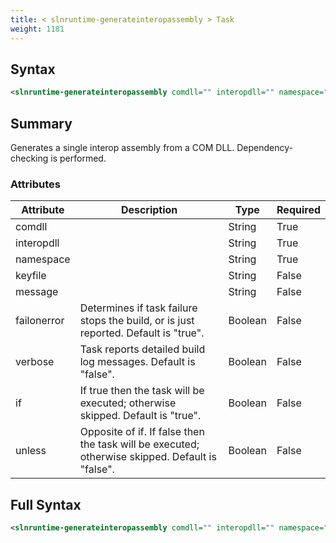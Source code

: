 ```yaml
---
title: < slnruntime-generateinteropassembly > Task
weight: 1181
---
```

## Syntax
```xml
<slnruntime-generateinteropassembly comdll="" interopdll="" namespace="" keyfile="" message="" failonerror="" verbose="" if="" unless="" />
```
## Summary ##
Generates a single interop assembly from a COM DLL. Dependency-checking is performed.


### Attributes
| Attribute | Description | Type | Required |
| --------- | ----------- | ---- | -------- |
| comdll |  | String | True |
| interopdll |  | String | True |
| namespace |  | String | True |
| keyfile |  | String | False |
| message |  | String | False |
| failonerror | Determines if task failure stops the build, or is just reported. Default is &quot;true&quot;. | Boolean | False |
| verbose | Task reports detailed build log messages.  Default is &quot;false&quot;. | Boolean | False |
| if | If true then the task will be executed; otherwise skipped. Default is &quot;true&quot;. | Boolean | False |
| unless | Opposite of if.  If false then the task will be executed; otherwise skipped. Default is &quot;false&quot;. | Boolean | False |

## Full Syntax
```xml
<slnruntime-generateinteropassembly comdll="" interopdll="" namespace="" keyfile="" message="" failonerror="" verbose="" if="" unless="" />
```
